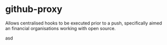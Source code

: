 # github-proxy

Allows centralised hooks to be executed prior to a push, specifically aimed an financial organisations working with open source.

asd
